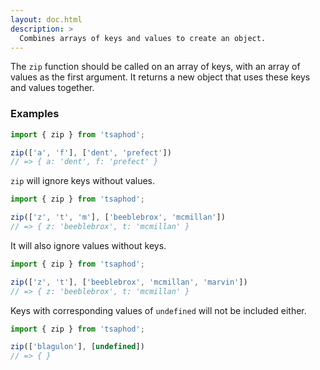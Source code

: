 ```yaml
---
layout: doc.html
description: >
  Combines arrays of keys and values to create an object.
---
```


The `zip` function should be called on an array of keys, with an array of values as the first argument. It returns a new object that uses these keys and values together.


### Examples

```js
import { zip } from 'tsaphod';

zip(['a', 'f'], ['dent', 'prefect'])
// => { a: 'dent', f: 'prefect' }
```

`zip` will ignore keys without values.

```js
import { zip } from 'tsaphod';

zip(['z', 't', 'm'], ['beeblebrox', 'mcmillan'])
// => { z: 'beeblebrox', t: 'mcmillan' }
```

It will also ignore values without keys.

```js
import { zip } from 'tsaphod';

zip(['z', 't'], ['beeblebrox', 'mcmillan', 'marvin'])
// => { z: 'beeblebrox', t: 'mcmillan' }
```

Keys with corresponding values of `undefined` will not be included either.

```js
import { zip } from 'tsaphod';

zip(['blagulon'], [undefined])
// => { }
```

